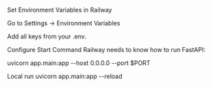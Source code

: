 
Set Environment Variables in Railway

Go to Settings → Environment Variables

Add all keys from your .env.

Configure Start Command
Railway needs to know how to run FastAPI:


uvicorn app.main:app --host 0.0.0.0 --port $PORT

Local run
uvicorn app.main:app --reload
